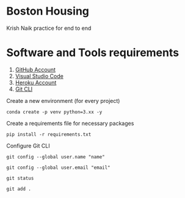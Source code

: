 # Boston Housing
 Krish Naik practice for end to end
 
# Software and Tools requirements

1. [GitHub Account](https://www.github.com)
2. [Visual Studio Code](https://code.visualstudio.com)
3. [Heroku Account](https://www.heroku.com)
4. [Git CLI](https://git-scm.com/book/en/v2/Getting-Started-The-Command-Line)

Create a new environment (for every project)
```
conda create -p venv python=3.xx -y
```

Create a requirements file for necessary packages
```
pip install -r requirements.txt
```

Configure Git CLI
```
git config --global user.name "name"
```
```
git config --global user.email "email"
```
```
git status
```
```
git add .
```